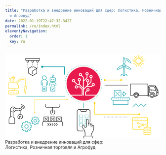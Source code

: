 ```yaml
---
title: "Разработка и внедрение инноваций для сфер: Логистика, Розничная торговля
  и Агрофуд"
date: 2022-01-19T22:47:32.342Z
permalink: /ru/index.html
eleventyNavigation:
  order: 1
  key: ru
---
```

<div class="center"><img src="/static/img/mainbg.png" width="600"></div>
<div id="main-h2">Разработка и внедрение инноваций для сфер:</div>
<div id="main-h1">Логистика, Розничная торговля и Агрофуд</div>